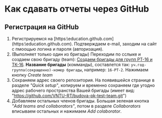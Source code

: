 # Как сдавать отчеты через GitHub

## Регистрация на GitHub
1. Регистрируемся на [https:\education.github.com\](https:\education.github.com\). Подтверждаем e-mail, заходим на сайт с пмоощью логина и пароля (авторизация).
2. (Выполняет только один из бригады) Переходим по сслыке и создаем свою бригаду (team): [Создаем бригады для групп РТ-16 и ТК-16](https://classroom.github.com/group-assignment-invitations/10d072cb6fd1f4816f4eed8d12bc0f08). **Название бригады** (комманды), составлется так: `уч.год-группа(сокращенно)-номер бригады`, например: `16-РТ-2`. Нажимаем кнопку _Create team_
3. Сохраняем адрес своего репозитория. На появившейся странице в разделе _"Quick setup"_, копируем и временно сохраняем где угодно адрес рабочего пространства Вашей бригады (имеет вид: "https://github.com/VNTU-RT/budova-pk-test-team.git")
4. Добавляем остальных членов бригады. Большая зеленая кнопка _"Add teams and collaborators"_, потом в разделе _Collaborators_ вписываем остальных и нажимаем _Add colaborator_.
